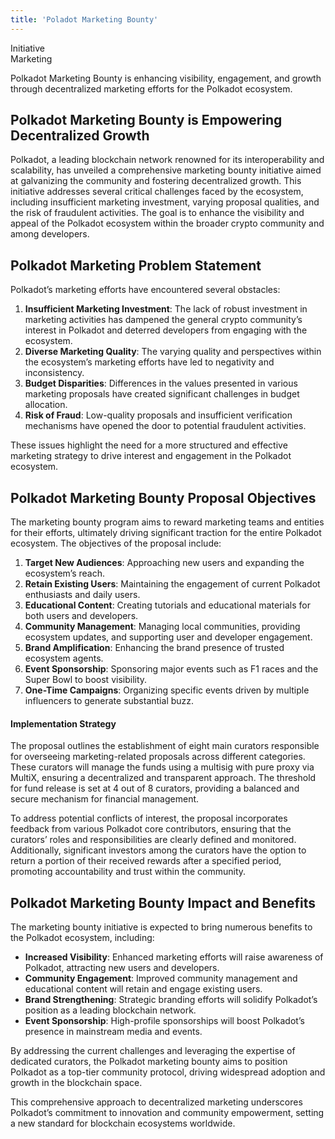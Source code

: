 ```yaml
---
title: 'Poladot Marketing Bounty'
---
```

Initiative  
 Marketing  

Polkadot Marketing Bounty is enhancing visibility, engagement, and growth through decentralized marketing efforts for the Polkadot ecosystem.

Polkadot Marketing Bounty is Empowering Decentralized Growth
------------------------------------------------------------

Polkadot, a leading blockchain network renowned for its interoperability and scalability, has unveiled a comprehensive marketing bounty initiative aimed at galvanizing the community and fostering decentralized growth. This initiative addresses several critical challenges faced by the ecosystem, including insufficient marketing investment, varying proposal qualities, and the risk of fraudulent activities. The goal is to enhance the visibility and appeal of the Polkadot ecosystem within the broader crypto community and among developers.

Polkadot Marketing Problem Statement
------------------------------------

Polkadot’s marketing efforts have encountered several obstacles:

1. **Insufficient Marketing Investment**: The lack of robust investment in marketing activities has dampened the general crypto community’s interest in Polkadot and deterred developers from engaging with the ecosystem.
2. **Diverse Marketing Quality**: The varying quality and perspectives within the ecosystem’s marketing efforts have led to negativity and inconsistency.
3. **Budget Disparities**: Differences in the values presented in various marketing proposals have created significant challenges in budget allocation.
4. **Risk of Fraud**: Low-quality proposals and insufficient verification mechanisms have opened the door to potential fraudulent activities.

These issues highlight the need for a more structured and effective marketing strategy to drive interest and engagement in the Polkadot ecosystem.

Polkadot Marketing Bounty Proposal Objectives
---------------------------------------------

The marketing bounty program aims to reward marketing teams and entities for their efforts, ultimately driving significant traction for the entire Polkadot ecosystem. The objectives of the proposal include:

1. **Target New Audiences**: Approaching new users and expanding the ecosystem’s reach.
2. **Retain Existing Users**: Maintaining the engagement of current Polkadot enthusiasts and daily users.
3. **Educational Content**: Creating tutorials and educational materials for both users and developers.
4. **Community Management**: Managing local communities, providing ecosystem updates, and supporting user and developer engagement.
5. **Brand Amplification**: Enhancing the brand presence of trusted ecosystem agents.
6. **Event Sponsorship**: Sponsoring major events such as F1 races and the Super Bowl to boost visibility.
7. **One-Time Campaigns**: Organizing specific events driven by multiple influencers to generate substantial buzz.

#### Implementation Strategy

The proposal outlines the establishment of eight main curators responsible for overseeing marketing-related proposals across different categories. These curators will manage the funds using a multisig with pure proxy via MultiX, ensuring a decentralized and transparent approach. The threshold for fund release is set at 4 out of 8 curators, providing a balanced and secure mechanism for financial management.

To address potential conflicts of interest, the proposal incorporates feedback from various Polkadot core contributors, ensuring that the curators’ roles and responsibilities are clearly defined and monitored. Additionally, significant investors among the curators have the option to return a portion of their received rewards after a specified period, promoting accountability and trust within the community.

Polkadot Marketing Bounty Impact and Benefits
---------------------------------------------

The marketing bounty initiative is expected to bring numerous benefits to the Polkadot ecosystem, including:

- **Increased Visibility**: Enhanced marketing efforts will raise awareness of Polkadot, attracting new users and developers.
- **Community Engagement**: Improved community management and educational content will retain and engage existing users.
- **Brand Strengthening**: Strategic branding efforts will solidify Polkadot’s position as a leading blockchain network.
- **Event Sponsorship**: High-profile sponsorships will boost Polkadot’s presence in mainstream media and events.

By addressing the current challenges and leveraging the expertise of dedicated curators, the Polkadot marketing bounty aims to position Polkadot as a top-tier community protocol, driving widespread adoption and growth in the blockchain space.

This comprehensive approach to decentralized marketing underscores Polkadot’s commitment to innovation and community empowerment, setting a new standard for blockchain ecosystems worldwide.
